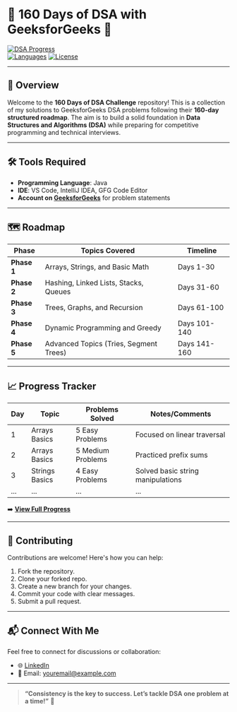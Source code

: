 # 🌟 160 Days of DSA with GeeksforGeeks 🚀  

[![DSA Progress](https://img.shields.io/badge/DSA-Progress-green)](#)  
[![Languages](https://img.shields.io/badge/Language-Java-blue)](#)
[![License](https://img.shields.io/github/license/amitkumardemo/160-days-of-dsa)](#)

---

## 📌 **Overview**

Welcome to the **160 Days of DSA Challenge** repository! This is a collection of my solutions to GeeksforGeeks DSA problems following their **160-day structured roadmap**. The aim is to build a solid foundation in **Data Structures and Algorithms (DSA)** while preparing for competitive programming and technical interviews.

---

## 🛠️ **Tools Required**

- **Programming Language**: Java 
- **IDE**: VS Code, IntelliJ IDEA, GFG Code Editor 
- **Account on [GeeksforGeeks](https://www.geeksforgeeks.org/user/lbgofficicwfy/)** for problem statements  

---

## 🗺️ **Roadmap**

| **Phase**          | **Topics Covered**                  | **Timeline**       |  
|---------------------|-------------------------------------|--------------------|  
| **Phase 1**        | Arrays, Strings, and Basic Math     | Days 1-30          |  
| **Phase 2**        | Hashing, Linked Lists, Stacks, Queues | Days 31-60         |  
| **Phase 3**        | Trees, Graphs, and Recursion        | Days 61-100        |  
| **Phase 4**        | Dynamic Programming and Greedy      | Days 101-140       |  
| **Phase 5**        | Advanced Topics (Tries, Segment Trees) | Days 141-160       |  

---

## 📈 **Progress Tracker**

| **Day** | **Topic**             | **Problems Solved** | **Notes/Comments**                 |  
|---------|-----------------------|---------------------|------------------------------------|  
| 1       | Arrays Basics         | 5 Easy Problems     | Focused on linear traversal       |  
| 2       | Arrays Basics         | 5 Medium Problems   | Practiced prefix sums             |  
| 3       | Strings Basics        | 4 Easy Problems     | Solved basic string manipulations |  
| ...     | ...                   | ...                 | ...                                |  

➡️ **[View Full Progress](https://www.geeksforgeeks.org/user/lbgofficicwfy/)**  

---

## 🤝 **Contributing**

Contributions are welcome! Here's how you can help:  
1. Fork the repository.  
2. Clone your forked repo.  
3. Create a new branch for your changes.  
4. Commit your code with clear messages.  
5. Submit a pull request.  

---



## 📬 **Connect With Me**

Feel free to connect for discussions or collaboration:  
- 🌐 [LinkedIn](https://www.linkedin.com/in/amit-kumar-686196225/)  
- 📧 Email: [youremail@example.com](mailto:amitk25783@gmail.com)  

---

> **“Consistency is the key to success. Let’s tackle DSA one problem at a time!”** 🌟
